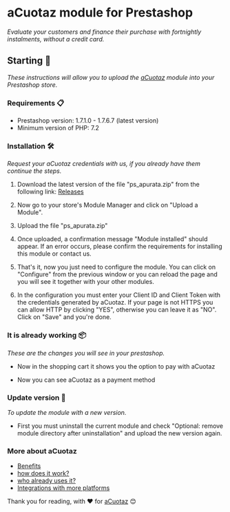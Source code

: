 # aCuotaz module for Prestashop
_Evaluate your customers and finance their purchase with fortnightly instalments, without a credit card._

## Starting 🚀
_These instructions will allow you to upload the [aCuotaz](https://apurata.com/app) module into your Prestashop store._

### Requirements 📋
* Prestashop version: 1.7.1.0 - 1.7.6.7 (latest version)
* Minimum version of PHP: 7.2

### Installation 🛠️

_Request your aCuotaz credentials with us, if you already have them continue the steps._

1. Download the latest version of the file "ps_apurata.zip" from the following link: [Releases](https://github.com/apurata/prestashop-acuotaz-payment-gateway/releases)
![]()
2. Now go to your store's Module Manager and click on "Upload a Module".

3. Upload the file "ps_apurata.zip"

4. Once uploaded, a confirmation message "Module installed" should appear. If an error occurs, please confirm the requirements for installing this module or contact us.

5. That's it, now you just need to configure the module. You can click on "Configure" from the previous window or you can reload the page and you will see it together with your other modules.

6. In the configuration you must enter your Client ID and Client Token with the credentials generated by aCuotaz. If your page is not HTTPS you can allow HTTP by clicking "YES", otherwise you can leave it as "NO". Click on "Save" and you're done.

### It is already working 📦
_These are the changes you will see in your prestashop._

* Now in the shopping cart it shows you the option to pay with aCuotaz

* Now you can see aCuotaz as a payment method

### Update version 📌

_To update the module with a new version._ 
* First you must uninstall the current module and check "Optional: remove module directory after uninstallation" and upload the new version again.

### More about aCuotaz
* [Benefits](https://apurata.com/app)
* [how does it work?](https://apurata.com/app/para-clientes)
* [who already uses it?](https://apurata.com/app/consumidores)
* [Integrations with more platforms](https://apurata.com/app/integraciones)


Thank you for reading, with ❤️ for [aCuotaz](https://apurata.com/app) 😊
